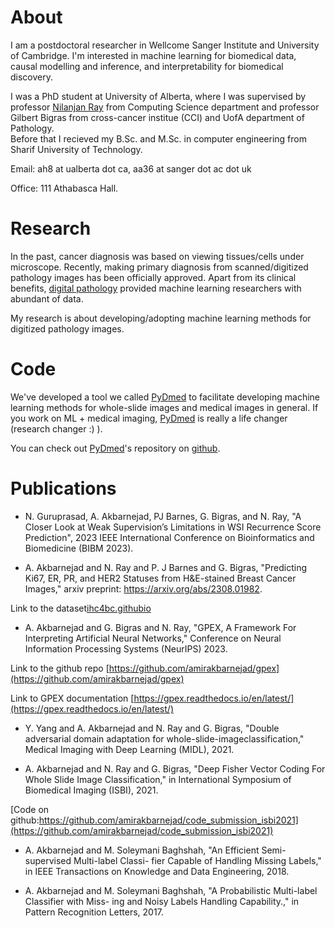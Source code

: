 # About
I am a postdoctoral researcher in Wellcome Sanger Institute and University of Cambridge.
I'm interested in machine learning for biomedical data, causal modelling and inference, and interpretability for biomedical discovery. 

I was a PhD student at University of Alberta, where I was supervised by professor [Nilanjan Ray](https://webdocs.cs.ualberta.ca/~nray1/index.html) from Computing Science department
and professor Gilbert Bigras from cross-cancer institue (CCI) and UofA department of Pathology.  
Before that I recieved my B.Sc. and M.Sc. in computer engineering from Sharif University of Technology.

Email: ah8 at ualberta dot ca, aa36 at sanger dot ac dot uk 


Office: 111 Athabasca Hall. 

# Research
In the past, cancer diagnosis was based on viewing tissues/cells under microscope.
Recently, making primary diagnosis from scanned/digitized pathology images has been officially approved.
Apart from its clinical benefits, [digital pathology](https://en.wikipedia.org/wiki/Digital_pathology)
provided machine learning researchers with abundant of data.

My research is about developing/adopting machine learning methods for digitized pathology images.
        

# Code
We've developed a tool we called [PyDmed](https://github.com/amirakbarnejad/PyDmed) 
to facilitate developing machine learning methods for whole-slide images and medical images in general.
If you work on ML + medical imaging, [PyDmed](https://github.com/amirakbarnejad/PyDmed)
is really a life changer (research changer :) ). 

      
You can check out [PyDmed](https://github.com/amirakbarnejad/PyDmed)'s repository on 
[github](https://github.com/amirakbarnejad/PyDmed).

# Publications
* N. Guruprasad, A. Akbarnejad, PJ Barnes, G. Bigras, and N. Ray, 
"A Closer Look at Weak Supervision’s Limitations in WSI Recurrence Score Prediction", 2023 IEEE International Conference on Bioinformatics and Biomedicine (BIBM 2023).

* A. Akbarnejad  and N. Ray and P. J Barnes and G. Bigras,
"Predicting Ki67, ER, PR, and HER2 Statuses from H&E-stained Breast Cancer Images,"
arxiv preprint: https://arxiv.org/abs/2308.01982.

Link to the dataset[ihc4bc.githubio](https://ihc4bc.github.io) 

* A. Akbarnejad and G. Bigras and N. Ray,
"GPEX, A Framework For Interpreting Artificial Neural Networks," 
Conference on Neural Information Processing Systems (NeurIPS) 2023.


Link to the github repo [https://github.com/amirakbarnejad/gpex](https://github.com/amirakbarnejad/gpex)


Link to GPEX documentation [https://gpex.readthedocs.io/en/latest/](https://gpex.readthedocs.io/en/latest/)

* Y. Yang and A. Akbarnejad and N. Ray and G. Bigras,
"Double adversarial domain adaptation for whole-slide-imageclassification,"
Medical Imaging with Deep Learning (MIDL), 2021.

* A. Akbarnejad and N. Ray and G. Bigras, 
"Deep Fisher Vector Coding For Whole Slide Image Classification," in
International Symposium of Biomedical Imaging (ISBI), 2021. 

[Code on github:https://github.com/amirakbarnejad/code_submission_isbi2021](https://github.com/amirakbarnejad/code_submission_isbi2021)


* A. Akbarnejad and M. Soleymani Baghshah, "An Efficient Semi-supervised Multi-label Classi-
fier Capable of Handling Missing Labels," in 
IEEE Transactions on Knowledge and Data Engineering, 2018.

* A. Akbarnejad and M. Soleymani Baghshah, "A Probabilistic Multi-label Classifier with Miss-
ing and Noisy Labels Handling Capability.," in Pattern Recognition Letters, 2017.
